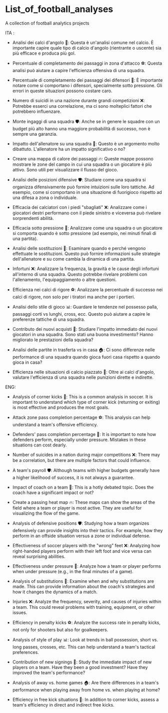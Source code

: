 # List_of_football_analyses
 A collection of football analytics projects

ITA :

- Analisi dei calci d'angolo 🚀: Questa è un'analisi comune nel calcio. È importante capire quale tipo di calcio d'angolo (rientrante o uscente) sia più efficace e produca più gol.

- Percentuale di completamento dei passaggi in zona d'attacco ⚽: Questa analisi può aiutare a capire l'efficienza offensiva di una squadra.

- Percentuale di completamento dei passaggi dei difensori 🎯: È importante notare come si comportano i difensori, specialmente sotto pressione. Gli errori in queste situazioni possono costare caro.

- Numero di suicidi in una nazione durante grandi competizioni ❌: Potrebbe esserci una correlazione, ma ci sono molteplici fattori che potrebbero influenzare.
  
- Monte ingaggi di una squadra 🛡️: Anche se in genere le squadre con un budget più alto hanno una maggiore probabilità di successo, non è sempre una garanzia.

- Impatto dell'allenatore su una squadra 🤔: Questo è un argomento molto dibattuto. L'allenatore ha un impatto significativo o no?

- Creare una mappa di calore dei passaggi 🔥: Queste mappe possono mostrare le zone del campo in cui una squadra o un giocatore è più attivo. Sono utili per visualizzare il flusso del gioco.

- Analisi delle posizioni difensive 🛡️: Studiare come una squadra si organizza difensivamente può fornire intuizioni sulle loro tattiche. Ad esempio, come si comportano in una situazione di fuorigioco rispetto ad una difesa a zona o individuale.

- Efficacia dei calciatori con i piedi "sbagliati" ❌: Analizzare come i giocatori destri performano con il piede sinistro e viceversa può rivelare sorprendenti abilità.

- Efficacia sotto pressione 😬: Analizzare come una squadra o un giocatore si comporta quando è sotto pressione (ad esempio, nei minuti finali di una partita).

- Analisi delle sostituzioni 🔄: Esaminare quando e perché vengono effettuate le sostituzioni. Questo può fornire informazioni sulle strategie dell'allenatore e su come cambia la dinamica di una partita.

- Infortuni ❌: Analizzare la frequenza, la gravità e le cause degli infortuni all'interno di una squadra. Questo potrebbe rivelare problemi con l'allenamento, l'equipaggiamento o altre questioni.

- Efficienza nei calci di rigore ⚽: Analizzare la percentuale di successo nei calci di rigore, non solo per i tiratori ma anche per i portieri.

- Analisi dello stile di gioco 📊: Guardare le tendenze nel possesso palla, passaggi corti vs lunghi, cross, ecc. Questo può aiutare a capire le preferenze tattiche di una squadra.

- Contributo dei nuovi acquisti 💸: Studiare l'impatto immediato dei nuovi giocatori in una squadra. Sono stati una buona investimento? Hanno migliorato le prestazioni della squadra?

- Analisi delle partite in trasferta vs in casa 🏠: Ci sono differenze nelle performance di una squadra quando gioca fuori casa rispetto a quando gioca in casa?

- Efficienza nelle situazioni di calcio piazzato 🎯: Oltre ai calci d'angolo, valutare l'efficienza di una squadra nelle punizioni dirette e indirette.

ENG:

- Analysis of corner kicks 🚀: This is a common analysis in soccer. It is important to understand which type of corner kick (returning or exiting) is most effective and produces the most goals.

- Attack zone pass completion percentage ⚽: This analysis can help understand a team's offensive efficiency.

- Defenders' pass completion percentage 🎯: It is important to note how defenders perform, especially under pressure. Mistakes in these situations can cost dearly.

- Number of suicides in a nation during major competitions ❌: There may be a correlation, but there are multiple factors that could influence.

- A team's payroll 🛡️: Although teams with higher budgets generally have a higher likelihood of success, it is not always a guarantee.

- Impact of coach on a team 🤔: This is a hotly debated topic. Does the coach have a significant impact or not?

- Create a passing heat map 🔥: These maps can show the areas of the field where a team or player is most active. They are useful for visualizing the flow of the game.

- Analysis of defensive positions 🛡️: Studying how a team organizes defensively can provide insights into their tactics. For example, how they perform in an offside situation versus a zone or individual defense.

- Effectiveness of soccer players with the "wrong" feet ❌: Analyzing how right-handed players perform with their left foot and vice versa can reveal surprising abilities.

- Effectiveness under pressure 😬: Analyze how a team or player performs when under pressure (e.g., in the final minutes of a game).

- Analysis of substitutions 🔄: Examine when and why substitutions are made. This can provide information about the coach's strategies and how it changes the dynamics of a match.

- Injuries ❌: Analyze the frequency, severity, and causes of injuries within a team. This could reveal problems with training, equipment, or other issues.

- Efficiency in penalty kicks ⚽: Analyze the success rate in penalty kicks, not only for shooters but also for goalkeepers.

- Analysis of style of play 📊: Look at trends in ball possession, short vs. long passes, crosses, etc. This can help understand a team's tactical preferences.

- Contribution of new signings 💸: Study the immediate impact of new players on a team. Have they been a good investment? Have they improved the team's performance?

- Analysis of away vs. home games 🏠: Are there differences in a team's performance when playing away from home vs. when playing at home?

- Efficiency in free kick situations 🎯: In addition to corner kicks, assess a team's efficiency in direct and indirect free kicks.
